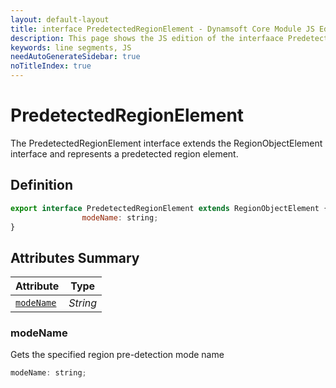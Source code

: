 ```yaml
---
layout: default-layout
title: interface PredetectedRegionElement - Dynamsoft Core Module JS Edition API Reference
description: This page shows the JS edition of the interfaace PredetectedRegionElement in Dynamsoft Core Module.
keywords: line segments, JS
needAutoGenerateSidebar: true
noTitleIndex: true
---
```


# PredetectedRegionElement

The PredetectedRegionElement interface extends the RegionObjectElement interface and represents a predetected region element.

## Definition

```js
export interface PredetectedRegionElement extends RegionObjectElement {
                modeName: string;
}
```

## Attributes Summary

| Attribute               | Type |
|----------------------|-------------|
| [`modeName`](#modename) | *String* |

### modeName

Gets the specified region pre-detection mode name

```js
modeName: string;
```